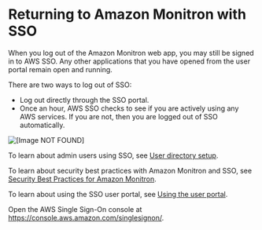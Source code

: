 # Returning to Amazon Monitron with SSO<a name="logging-mon-sso"></a>

When you log out of the Amazon Monitron web app, you may still be signed in to AWS SSO\. Any other applications that you have opened from the user portal remain open and running\.

There are two ways to log out of SSO:
+ Log out directly through the SSO portal\.
+ Once an hour, AWS SSO checks to see if you are actively using any AWS services\. If you are not, then you are logged out of SSO automatically\.

![\[Image NOT FOUND\]](http://docs.aws.amazon.com/Monitron/latest/admin-guide/images/log-back-in.png)

To learn about admin users using SSO, see [User directory setup](mu-adding-user.md)\.

To learn about security best practices with Amazon Monitron and SSO, see [Security Best Practices for Amazon Monitron](security-best-practices.md)\.

To learn about using the SSO user portal, see [Using the user portal](https://docs.aws.amazon.com/singlesignon/latest/userguide/using-the-portal)\.

Open the AWS Single Sign\-On console at [https://console\.aws\.amazon\.com/singlesignon/](https://console.aws.amazon.com/singlesignon/)\.